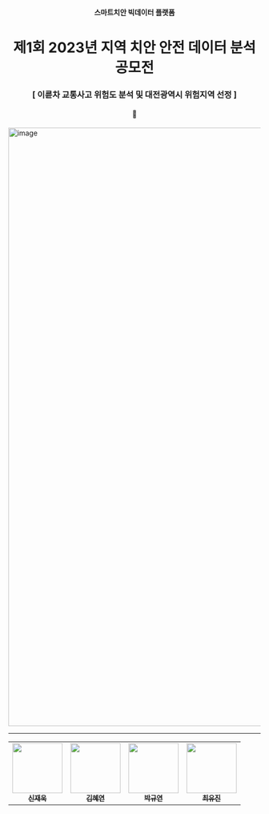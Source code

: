 <h4 align='center'> 스마트치안 빅데이터 플랫폼 </h4>

<h1 align='center'> 제1회 2023년 지역 치안 안전 데이터 분석 공모전 </h1>

<h3 align='center'> [ 이륜차 교통사고 위험도 분석 및 대전광역시 위험지역 선정 ] </h3>

<h4 align='center'> 🛵 </h4>


<img width="1195" alt="image" src="https://user-images.githubusercontent.com/66217855/218964599-bb94a3fc-88b3-4dde-a58e-5dfc8fd6b4d1.png">

---

<table align='center'>
  <tr>
      <td align="center"><a href="https://github.com/jwshin0908"><img src="https://avatars.githubusercontent.com/u/59306720?v=4" width="100" height="100"><br /><sub><b>신재욱</b></sub></td>
      <td align="center"><a href="https://github.com/yeoniiii"><img src="https://avatars.githubusercontent.com/u/76769871?v=4" width="100" height="100"><br /><sub><b>김혜연</b></sub></td>
      <td align="center"><a href="https://github.com/noooey"><img src="https://avatars.githubusercontent.com/u/66217855?v=4" width="100" height="100"><br /><sub><b>박규연</b></sub></td>
      <td align="center"><a href="https://github.com/youjin0450"><img src="https://avatars.githubusercontent.com/u/102223282?v=4" width="100" height="100"><br /><sub><b>최유진</b></sub></td> 
     </tr>
</table>

